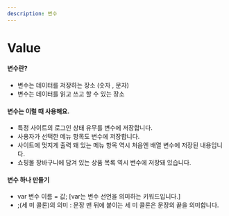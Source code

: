 ```yaml
---
description: 변수
---
```


# Value



#### 변수란?&#x20;

* 변수는 데이터를 저장하는 장소 (숫자 , 문자)
* 변수는 데이터를 읽고 쓰고 할 수 있는 장소

#### 변수는 이럴 때 사용해요.

* 특정 사이트의 로그인 상태 유무를 변수에 저장합니다.
* 사용자가 선택한 메뉴 항목도 변수에 저장합니다.
* 사이트에 멋지게 출력 돼 있는 메뉴 항목 역시 처음엔 배열 변수에 저장된 내용입니다.
* 쇼핑몰 장바구니에 담겨 있는 상품 목록 역시 변수에 저장돼 있습니다.

#### 변수 하나 만들기

* var 변수 이름 = 값; \[var는 변수 선언을 의미하는 키워드입니다.]
* ;(세 미 콜론)의 의미 : 문장 맨 뒤에 붙이는 세 미 콜론은 문장의 끝을 의미합니다.
